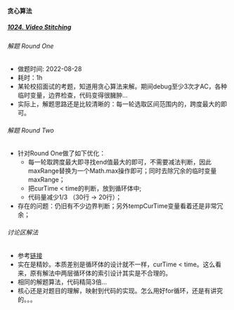 #### 贪心算法
##### [1024. Video Stitching](https://leetcode.com/problems/video-stitching/)
###### 解题 Round One 
* 做题时间: 2022-08-28 
* 耗时：1h 
* 某轮校招面试的考题，知道用贪心算法来解。期间debug至少3次才AC，各种临时变量，边界检查，代码变得很臃肿...
* 实际上，解题思路还是比较清晰的：每一轮选取区间范围内的，跨度最大的即可。

###### 解题 Round Two
* 针对Round One做了如下优化：
  * 每一轮取跨度最大即寻找end值最大的即可，不需要减法判断，因此maxRange替换为一个Math.max操作即可；同时去除冗余的临时变量maxRange；
  * 把curTime < time的判断，放到循环体中;
  * 代码量减少1/3 （30行 -> 20行）；
* 存在的问题：仍旧有不少边界判断；另外tempCurTime变量看着还是非常冗余；

###### 讨论区解法
* 参考[链接](https://leetcode.com/problems/video-stitching/discuss/269988/C%2B%2BJava-6-lines-O(n-log-n))
* 实在是精妙。本质差别是循环体的设计就不一样，curTime < time。这么看来，原有解法中两层循环体的索引设计其实是不合理的。
* 相同的解题算法，代码精简3倍...
* 核心还是对题目的理解，映射到代码的实现。怎么用好for循环，还是有讲究的。。。
